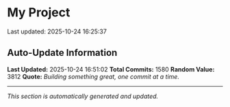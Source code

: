 # My Project


Last updated: 2025-10-24 16:25:37



















































































































































































































































































































































































































































































































































































































































































































































































































































































































































































































































































































































































































































































































































































































































































































































































































































































































































































































































































































































































































































## Auto-Update Information

**Last Updated:** 2025-10-24 16:51:02
**Total Commits:** 1580
**Random Value:** 3812
**Quote:** _Building something great, one commit at a time._

---
_This section is automatically generated and updated._